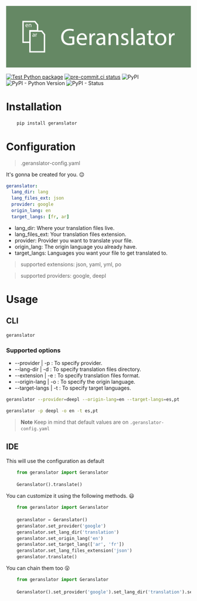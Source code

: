 ![Logo](https://raw.githubusercontent.com/faissaloux/geranslator/main/.github/art/logo.png)

[![Test Python package](https://github.com/faissaloux/geranslator/actions/workflows/tests.yml/badge.svg?branch=main)](https://github.com/faissaloux/geranslator/actions/workflows/tests.yml) [![pre-commit.ci status](https://results.pre-commit.ci/badge/github/faissaloux/geranslator/main.svg)](https://results.pre-commit.ci/latest/github/faissaloux/geranslator/main) ![PyPI](https://img.shields.io/pypi/v/geranslator) ![PyPI - Python Version](https://img.shields.io/pypi/pyversions/geranslator) ![PyPI - Status](https://img.shields.io/pypi/status/geranslator)

# Installation
```bash
    pip install geranslator
```
# Configuration
> .geranslator-config.yaml

It's gonna be created for you. 😌

```yaml
geranslator:
  lang_dir: lang
  lang_files_ext: json
  provider: google
  origin_lang: en
  target_langs: [fr, ar]
```
- lang_dir: Where your translation files live.
- lang_files_ext: Your translation files extension.
- provider: Provider you want to translate your file.
- origin_lang: The origin language you already have.
- target_langs: Languages you want your file to get translated to.

> supported extensions: json, yaml, yml, po

> supported providers: google, deepl
# Usage
## CLI
```bash
geranslator
```
### Supported options
- --provider        | -p : To specify provider.
- --lang-dir        | -d : To specify translation files directory.
- --extension       | -e : To specify translation files format.
- --origin-lang     | -o : To specify the origin language.
- --target-langs    | -t : To specify target languages.
```bash
geranslator --provider=deepl --origin-lang=en --target-langs=es,pt
```
```bash
geranslator -p deepl -o en -t es,pt
```
> **Note**
> Keep in mind that default values are on `.geranslator-config.yaml`
## IDE
This will use the configuration as default
```python
    from geranslator import Geranslator

    Geranslator().translate()
```

You can customize it using the following methods. 😃
```python
    from geranslator import Geranslator

    geranslator = Geranslator()
    geranslator.set_provider('google')
    geranslator.set_lang_dir('translation')
    geranslator.set_origin_lang('en')
    geranslator.set_target_lang(['ar', 'fr'])
    geranslator.set_lang_files_extension('json')
    geranslator.translate()
```
You can chain them too 😮
```python
    from geranslator import Geranslator

    Geranslator().set_provider('google').set_lang_dir('translation').set_origin_lang('en').set_target_lang(['ar', 'fr']).set_lang_files_extension('json').translate()
```

